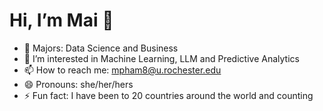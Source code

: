 # Hi, I’m Mai 👋
- 👀 Majors: Data Science and Business
- 🌱 I’m interested in Machine Learning, LLM and Predictive Analytics
- 📫 How to reach me: mpham8@u.rochester.edu
- 😄 Pronouns: she/her/hers
- ⚡ Fun fact: I have been to 20 countries around the world and counting

<!---
maingocpham/maingocpham is a ✨ special ✨ repository because its `README.md` (this file) appears on your GitHub profile.
You can click the Preview link to take a look at your changes.
--->
